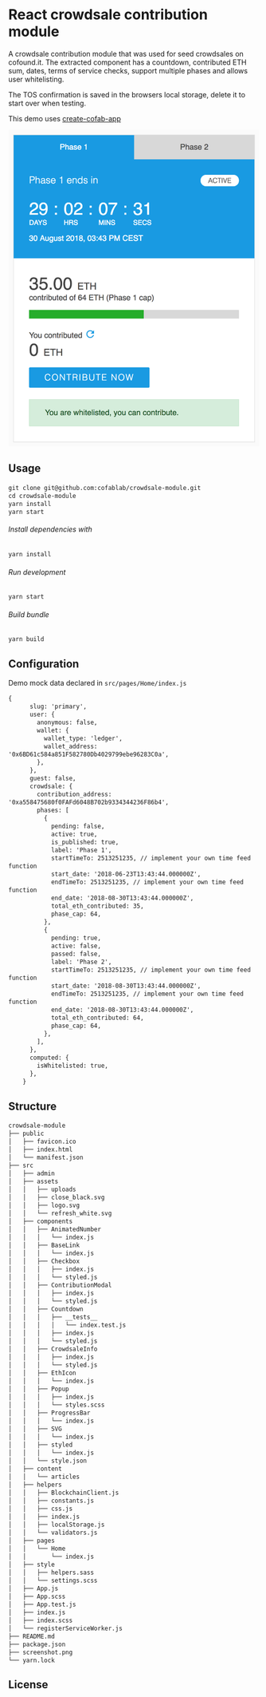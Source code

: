 # React crowdsale contribution module

A crowdsale contribution module that was used for seed crowdsales on cofound.it. The extracted component has a countdown, contributed ETH sum, dates, terms of service checks, support multiple phases and allows user whitelisting.

The TOS confirmation is saved in the browsers local storage, delete it to start over when testing.

This demo uses [create-cofab-app](https://github.com/cofablab/create-cofab-app)

![Screenshot](./screenshot.png)

## Usage

```
git clone git@github.com:cofablab/crowdsale-module.git
cd crowdsale-module
yarn install
yarn start
```

###### Install dependencies with

```
yarn install
```

###### Run development

```
yarn start
```

###### Build bundle

```
yarn build
```

## Configuration

Demo mock data declared in `src/pages/Home/index.js`

```
{
      slug: 'primary',
      user: {
        anonymous: false,
        wallet: {
          wallet_type: 'ledger',
          wallet_address: '0x6BD61c584a851F582780Db4029799ebe96283C0a',
        },
      },
      guest: false,
      crowdsale: {
        contribution_address: '0xa558475680f0FAFd6048B702b9334344236F86b4',
        phases: [
          {
            pending: false,
            active: true,
            is_published: true,
            label: 'Phase 1',
            startTimeTo: 2513251235, // implement your own time feed function
            start_date: '2018-06-23T13:43:44.000000Z',
            endTimeTo: 2513251235, // implement your own time feed function
            end_date: '2018-08-30T13:43:44.000000Z',
            total_eth_contributed: 35,
            phase_cap: 64,
          },
          {
            pending: true,
            active: false,
            passed: false,
            label: 'Phase 2',
            startTimeTo: 2513251235, // implement your own time feed function
            start_date: '2018-08-30T13:43:44.000000Z',
            endTimeTo: 2513251235, // implement your own time feed function
            end_date: '2018-08-30T13:43:44.000000Z',
            total_eth_contributed: 64,
            phase_cap: 64,
          },
        ],
      },
      computed: {
        isWhitelisted: true,
      },
    }
```

## Structure

```
crowdsale-module
├── public
│   ├── favicon.ico
│   ├── index.html
│   └── manifest.json
├── src
│   ├── admin
│   ├── assets
│   │   ├── uploads
│   │   ├── close_black.svg
│   │   ├── logo.svg
│   │   └── refresh_white.svg
│   ├── components
│   │   ├── AnimatedNumber
│   │   │   └── index.js
│   │   ├── BaseLink
│   │   │   └── index.js
│   │   ├── Checkbox
│   │   │   ├── index.js
│   │   │   └── styled.js
│   │   ├── ContributionModal
│   │   │   ├── index.js
│   │   │   └── styled.js
│   │   ├── Countdown
│   │   │   ├── __tests__
│   │   │   │   └── index.test.js
│   │   │   ├── index.js
│   │   │   └── styled.js
│   │   ├── CrowdsaleInfo
│   │   │   ├── index.js
│   │   │   └── styled.js
│   │   ├── EthIcon
│   │   │   └── index.js
│   │   ├── Popup
│   │   │   ├── index.js
│   │   │   └── styles.scss
│   │   ├── ProgressBar
│   │   │   └── index.js
│   │   ├── SVG
│   │   │   └── index.js
│   │   ├── styled
│   │   │   └── index.js
│   │   └── style.json
│   ├── content
│   │   └── articles
│   ├── helpers
│   │   ├── BlockchainClient.js
│   │   ├── constants.js
│   │   ├── css.js
│   │   ├── index.js
│   │   ├── localStorage.js
│   │   └── validators.js
│   ├── pages
│   │   └── Home
│   │       └── index.js
│   ├── style
│   │   ├── helpers.sass
│   │   └── settings.scss
│   ├── App.js
│   ├── App.scss
│   ├── App.test.js
│   ├── index.js
│   ├── index.scss
│   └── registerServiceWorker.js
├── README.md
├── package.json
├── screenshot.png
└── yarn.lock
```

## License
